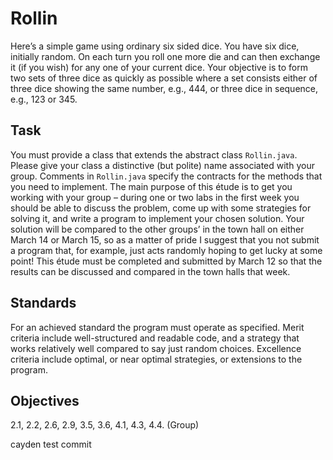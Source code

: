 # Rollin
Here’s a simple game using ordinary six sided dice. You have six dice, initially random.
On each turn you roll one more die and can then exchange it (if you wish) for any one of
your current dice. Your objective is to form two sets of three dice as quickly as possible
where a set consists either of three dice showing the same number, e.g., 444, or three
dice in sequence, e.g., 123 or 345.
## Task
You must provide a class that extends the abstract class ```Rollin.java```. Please give
your class a distinctive (but polite) name associated with your group. Comments in
```Rollin.java``` specify the contracts for the methods that you need to implement.
The main purpose of this étude is to get you working with your group – during one
or two labs in the first week you should be able to discuss the problem, come up with
some strategies for solving it, and write a program to implement your chosen solution.
Your solution will be compared to the other groups’ in the town hall on either March
14 or March 15, so as a matter of pride I suggest that you not submit a program that, for
example, just acts randomly hoping to get lucky at some point!
This étude must be completed and submitted by March 12 so that the results can be
discussed and compared in the town halls that week.
## Standards
For an achieved standard the program must operate as specified.
Merit criteria include well-structured and readable code, and a strategy that works relatively well compared to say just random choices.
Excellence criteria include optimal, or near optimal strategies, or extensions to the program.
## Objectives
2.1, 2.2, 2.6, 2.9, 3.5, 3.6, 4.1, 4.3, 4.4.
(Group)

cayden test commit